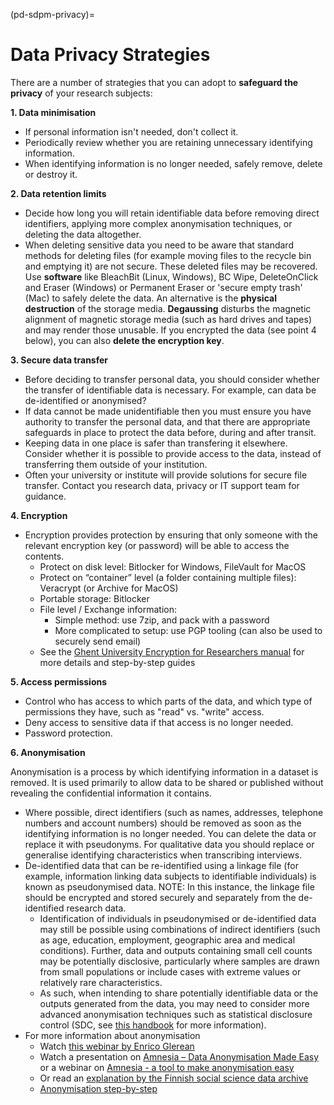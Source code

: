 (pd-sdpm-privacy)=
# Data Privacy Strategies

There are a number of strategies that you can adopt to **safeguard the privacy** of your research subjects:

**1. Data minimisation**

* If personal information isn't needed, don't collect it.
* Periodically review whether you are retaining unnecessary identifying information.
* When identifying information is no longer needed, safely remove, delete or destroy it.

**2. Data retention limits**
* Decide how long you will retain identifiable data before removing direct identifiers, applying more complex anonymisation techniques, or deleting the data altogether.
* When deleting sensitive data you need to be aware that standard methods for deleting files (for example moving files to the recycle bin and emptying it) are not secure. These deleted files may be recovered. Use **software** like BleachBit (Linux, Windows), BC Wipe, DeleteOnClick and Eraser (Windows) or Permanent Eraser or 'secure empty trash' (Mac) to safely delete the data. An alternative is the **physical destruction** of the storage media. **Degaussing** disturbs the magnetic alignment of magnetic storage media (such as hard drives and tapes) and may render those unusable. If you encrypted the data (see point 4 below), you can also **delete the encryption key**.

**3. Secure data transfer**
* Before deciding to transfer personal data, you should consider whether the transfer of identifiable data is necessary. For example, can data be de-identified or anonymised?
* If data cannot be made unidentifiable then you must ensure you have authority to transfer the personal data, and that there are appropriate safeguards in place to protect the data before, during and after transit.
* Keeping data in one place is safer than transfering it elsewhere. Consider whether it is possible to provide access to the data, instead of transferring them outside of your institution.
* Often your university or institute will provide solutions for secure file transfer. Contact you research data, privacy or IT support team for guidance.

**4. Encryption**
* Encryption provides protection by ensuring that only someone with the relevant encryption key (or password) will be able to access the contents.
    * Protect on disk level: Bitlocker for Windows, FileVault for MacOS
    * Protect on “container” level (a folder containing multiple files):  Veracrypt (or Archive for MacOS)
    * Portable storage: Bitlocker
    * File level / Exchange information:
      * Simple method: use 7zip, and pack with a password
      * More complicated to setup: use PGP tooling (can also be used to securely send email)
    * See the [Ghent University Encryption for Researchers manual](https://osf.io/nx8km/) for more details and step-by-step guides

**5. Access permissions**
* Control who has access to which parts of the data, and which type of permissions they have, such as "read" vs. "write" access.
* Deny access to sensitive data if that access is no longer needed.
* Password protection.


**6. Anonymisation**

Anonymisation is a process by which identifying information in a dataset is removed. It is used primarily to allow data to be shared or published without revealing the confidential information it contains.
* Where possible, direct identifiers (such as names, addresses, telephone numbers and account numbers) should be removed as soon as the identifying information is no longer needed. You can delete the data or replace it with pseudonyms. For qualitative data you should replace or generalise identifying characteristics when transcribing interviews.
* De-identified data that can be re-identified using a linkage file (for example, information linking data subjects to identifiable individuals) is known as pseudonymised data. NOTE: In this instance, the linkage file should be encrypted and stored securely and separately from the de-identified research data.
  * Identification of individuals in pseudonymised or de-identified data may still be possible using combinations of indirect identifiers (such as age, education, employment, geographic area and medical conditions). Further, data and outputs containing small cell counts may be potentially disclosive, particularly where samples are drawn from small populations or include cases with extreme values or relatively rare characteristics.
   * As such, when intending to share potentially identifiable data or the outputs generated from the data, you may need to consider more advanced anonymisation techniques such as statistical disclosure control (SDC, see [this handbook](https://securedatagroup.org/sdc-handbook/) for more information).
* For more information about anonymisation
   * Watch [this webinar by Enrico Glerean](https://www.youtube.com/watch?v=ILXeA4fx3cI)
   * Watch a presentation on [Amnesia – Data Anonymisation Made Easy](https://www.youtube.com/watch?v=9wu_xGeYsQw) or a webinar on [Amnesia - a tool to make anonymisation easy](https://www.youtube.com/watch?v=9wu_xGeYsQw)
   * Or read an [explanation by the Finnish social science data archive](https://www.fsd.tuni.fi/en/services/data-management-guidelines/anonymisation-and-identifiers/)
   * [Anonymisation step-by-step](https://ukdataservice.ac.uk/learning-hub/research-data-management/anonymisation/anonymisation-step-by-step/)




